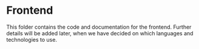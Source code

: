 # Frontend

This folder contains the code and documentation for the frontend.
Further details will be added later, when we have decided on which languages and technologies to use.
